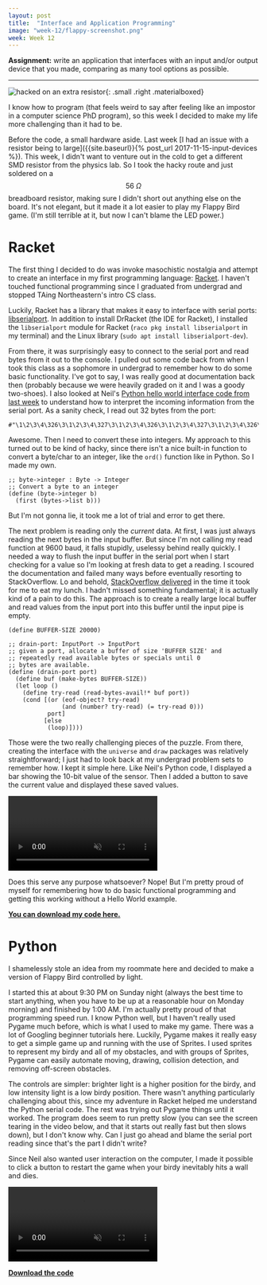 ```yaml
---
layout: post
title:  "Interface and Application Programming"
image: "week-12/flappy-screenshot.png"
week: Week 12
---
```


**Assignment:** write an application that interfaces with an input and/or output device that you made, comparing as many tool options as possible.

<!-- more -->

---

![hacked on an extra resistor]({{site.baseurl}}/assets/week-12/hardware-hack.jpg){: .small .right .materialboxed}

I know how to program (that feels weird to say after feeling like an impostor in a computer science PhD program), so this week I decided to make my life more challenging than it had to be.

Before the code, a small hardware aside. Last week [I had an issue with a resistor being to large]({{site.baseurl}}{% post_url 2017-11-15-input-devices %}). This week, I didn't want to venture out in the cold to get a different SMD resistor from the physics lab. So I took the hacky route and just soldered on a $$56~\Omega$$ breadboard resistor, making sure I didn't short out anything else on the board. It's not elegant, but it made it a lot easier to play my Flappy Bird game. (I'm still terrible at it, but now I can't blame the LED power.)

# Racket

The first thing I decided to do was invoke masochistic nostalgia and attempt to create an interface in my first programming language: [Racket](https://racket-lang.org/). I haven't touched functional programming since I graduated from undergrad and stopped TAing Northeastern's intro CS class.

Luckily, Racket has a library that makes it easy to interface with serial ports: [libserialport](https://docs.racket-lang.org/libserialport/index.html). In addition to install DrRacket (the IDE for Racket), I installed the `libserialport` module for Racket (`raco pkg install libserialport` in my terminal) and the Linux library (`sudo apt install libserialport-dev`).

From there, it was surprisingly easy to connect to the serial port and read bytes from it out to the console. I pulled out some code back from when I took this class as a sophomore in undergrad to remember how to do some basic functionality. I've got to say, I was really good at documentation back then (probably because we were heavily graded on it and I was a goody two-shoes). I also looked at Neil's [Python hello world interface code from last week](http://academy.cba.mit.edu/classes/input_devices/light/hello.light.45.py) to understand how to interpret the incoming information from the serial port. As a sanity check, I read out 32 bytes from the port:

```
#"\1\2\3\4\326\3\1\2\3\4\327\3\1\2\3\4\326\3\1\2\3\4\327\3\1\2\3\4\326\3\1\2"
```

Awesome. Then I need to convert these into integers. My approach to this turned out to be kind of hacky, since there isn't a nice built-in function to convert a byte/char to an integer, like the `ord()` function like in Python. So I made my own. 

``` racket
;; byte->integer : Byte -> Integer
;; Convert a byte to an integer
(define (byte->integer b)
  (first (bytes->list b)))
```

But I'm not gonna lie, it took me a lot of trial and error to get there.

The next problem is reading only the *current* data. At first, I was just always reading the next bytes in the input buffer. But since I'm not calling my read function at 9600 baud, it falls stupidly, uselessy behind really quickly. I needed a way to flush the input buffer in the serial port when I start checking for a value so I'm looking at fresh data to get a reading. I scoured the documentation and failed many ways before eventually resorting to StackOverflow. Lo and behold, [StackOverflow delivered](https://stackoverflow.com/questions/47516364/flush-input-buffer-in-racket/47517053#47517053) in the time it took for me to eat my lunch. I hadn't missed something fundamental; it is actually kind of a pain to do this. The approach is to create a really large local buffer and read values from the input port into this buffer until the input pipe is empty.

``` racket
(define BUFFER-SIZE 20000)

;; drain-port: InputPort -> InputPort
;; given a port, allocate a buffer of size 'BUFFER SIZE' and
;; repeatedly read available bytes or specials until 0
;; bytes are available.
(define (drain-port port)
  (define buf (make-bytes BUFFER-SIZE))
  (let loop ()
    (define try-read (read-bytes-avail!* buf port))
    (cond [(or (eof-object? try-read)
               (and (number? try-read) (= try-read 0)))
           port]
          [else
           (loop)])))
```

Those were the two really challenging pieces of the puzzle. From there, creating the interface with the `universe` and `draw` packages was relatively straightforward; I just had to look back at my undergrad problem sets to remember how. I kept it simple here. Like Neil's Python code, I displayed a bar showing the 10-bit value of the sensor. Then I added a button to save the current value and displayed these saved values.

<video loop autoplay muted class="medium">
    <source src="{{site.baseurl}}/assets/week-12/racket-interface.mp4" type="video/mp4">
    Your browser does not support the video tag.
</video>

Does this serve any purpose whatsoever? Nope! But I'm pretty proud of myself for remembering how to do basic functional programming and getting this working without a Hello World example.

**[You can download my code here.]({{site.baseurl}}/assets/week-12/interface.rkt)**

# Python

I shamelessly stole an idea from my roommate here and decided to make a version of Flappy Bird controlled by light.
 
I started this at about 9:30 PM on Sunday night (always the best time to start anything, when you have to be up at a reasonable hour on Monday morning) and finished by 1:00 AM. I'm actually pretty proud of that programming speed run. I know Python well, but I haven't really used Pygame much before, which is what I used to make my game. There was a lot of Googling beginner tutorials here. Luckily, Pygame makes it really easy to get a simple game up and running with the use of Sprites. I used sprites to represent my birdy and all of my obstacles, and with groups of Sprites, Pygame can easily automate moving, drawing, collision detection, and removing off-screen obstacles.

The controls are simpler: brighter light is a higher position for the birdy, and low intensity light is a low birdy position. There wasn't anything particularly challenging about this, since my adventure in Racket helped me understand the Python serial code. The rest was trying out Pygame things until it worked. The program does seem to run pretty slow (you can see the screen tearing in the video below, and that it starts out really fast but then slows down), but I don't know why. Can I just go ahead and blame the serial port reading since that's the part I didn't write?
  
Since Neil also wanted user interaction on the computer, I made it possible to click a button to restart the game when your birdy inevitably hits a wall and dies.

<video loop autoplay muted>
    <source src="{{site.baseurl}}/assets/week-12/flappy-bird.mp4" type="video/mp4">
    Your browser does not support the video tag.
</video>

**[Download the code]({{site.baseurl}}/assets/week-12/flappy-python.zip)**
